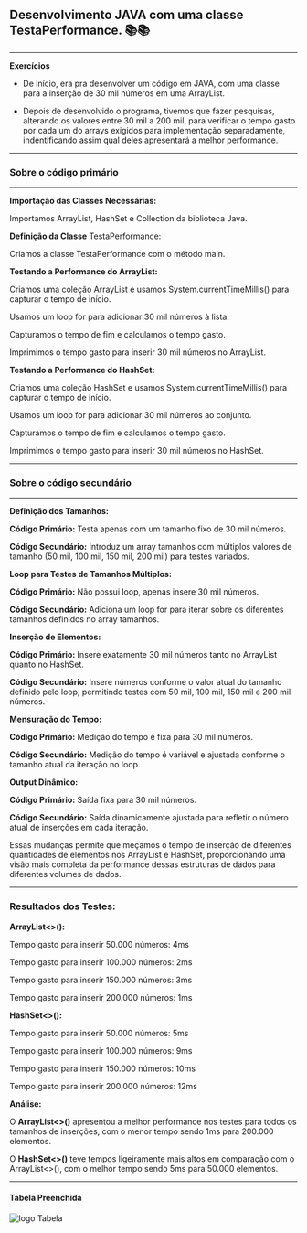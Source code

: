 ## Desenvolvimento JAVA com uma classe TestaPerformance. 📚📚

---
**Exercícios** 

 - De início, era pra desenvolver um código em JAVA, com uma classe para a inserção de 30 mil números em uma ArrayList.


  - Depois de desenvolvido o programa, tivemos que fazer pesquisas, alterando os valores entre 30 mil a 200 mil, para verificar o tempo gasto por cada um do arrays exigidos para implementação separadamente, indentificando assim qual deles apresentará a melhor performance. 

  ---



### Sobre o código primário

---

**Importação das Classes Necessárias:**

Importamos ArrayList, HashSet e Collection da biblioteca Java.

**Definição da Classe** TestaPerformance:

Criamos a classe TestaPerformance com o método main.

**Testando a Performance do ArrayList:**

Criamos uma coleção ArrayList e usamos System.currentTimeMillis() para capturar o tempo de início.

Usamos um loop for para adicionar 30 mil números à lista.

Capturamos o tempo de fim e calculamos o tempo gasto.

Imprimimos o tempo gasto para inserir 30 mil números no ArrayList.

**Testando a Performance do HashSet:**

Criamos uma coleção HashSet e usamos System.currentTimeMillis() para capturar o tempo de início.

Usamos um loop for para adicionar 30 mil números ao conjunto.

Capturamos o tempo de fim e calculamos o tempo gasto.

Imprimimos o tempo gasto para inserir 30 mil números no HashSet.

---

### Sobre o código secundário

---

**Definição dos Tamanhos:**

**Código Primário:** Testa apenas com um tamanho fixo de 30 mil números.

**Código Secundário:** Introduz um array tamanhos com múltiplos valores de tamanho (50 mil, 100 mil, 150 mil, 200 mil) para testes variados.

**Loop para Testes de Tamanhos Múltiplos:**

**Código Primário:** Não possui loop, apenas insere 30 mil números.

**Código Secundário:** Adiciona um loop for para iterar sobre os diferentes tamanhos definidos no array tamanhos.

**Inserção de Elementos:**

**Código Primário:** Insere exatamente 30 mil números tanto no ArrayList quanto no HashSet.

**Código Secundário:** Insere números conforme o valor atual do tamanho definido pelo loop, permitindo testes com 50 mil, 100 mil, 150 mil e 200 mil números.

**Mensuração do Tempo:**

**Código Primário:** Medição do tempo é fixa para 30 mil números.

**Código Secundário:** Medição do tempo é variável e ajustada conforme o tamanho atual da iteração no loop.

**Output Dinâmico:**

**Código Primário:** Saída fixa para 30 mil números.

**Código Secundário:** Saída dinamicamente ajustada para refletir o número atual de inserções em cada iteração.

Essas mudanças permite que meçamos o tempo de inserção de diferentes quantidades de elementos nos ArrayList e HashSet, proporcionando uma visão mais completa da performance dessas estruturas de dados para diferentes volumes de dados.

---


### Resultados dos Testes:

**ArrayList<>():**

Tempo gasto para inserir 50.000 números: 4ms

Tempo gasto para inserir 100.000 números: 2ms

Tempo gasto para inserir 150.000 números: 3ms

Tempo gasto para inserir 200.000 números: 1ms

**HashSet<>():**

Tempo gasto para inserir 50.000 números: 5ms

Tempo gasto para inserir 100.000 números: 9ms

Tempo gasto para inserir 150.000 números: 10ms

Tempo gasto para inserir 200.000 números: 12ms

**Análise:**

O **ArrayList<>()** apresentou a melhor performance nos testes para todos os tamanhos de inserções, com o menor tempo sendo 1ms para 200.000 elementos.

O **HashSet<>()** teve tempos ligeiramente mais altos em comparação com o ArrayList<>(), com o melhor tempo sendo 5ms para 50.000 elementos.

---

#### Tabela Preenchida

![logo Tabela](/img/tabela.jpeg)


